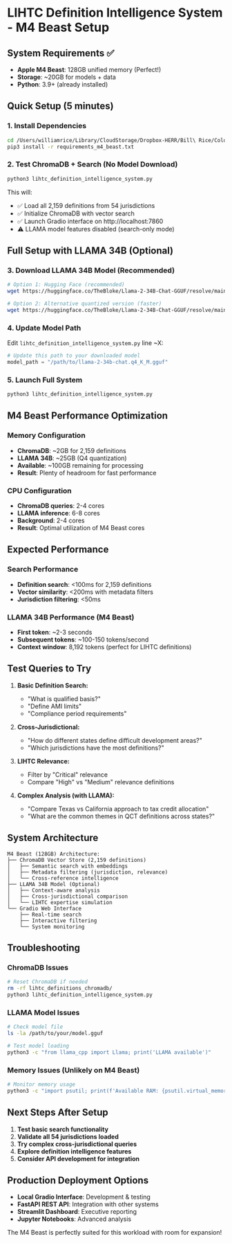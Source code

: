 # LIHTC Definition Intelligence System - M4 Beast Setup

## System Requirements ✅
- **Apple M4 Beast**: 128GB unified memory (Perfect!)
- **Storage**: ~20GB for models + data
- **Python**: 3.9+ (already installed)

## Quick Setup (5 minutes)

### 1. Install Dependencies
```bash
cd /Users/williamrice/Library/CloudStorage/Dropbox-HERR/Bill\ Rice/Colosseum/modules/qap_processing
pip3 install -r requirements_m4_beast.txt
```

### 2. Test ChromaDB + Search (No Model Download)
```bash
python3 lihtc_definition_intelligence_system.py
```
This will:
- ✅ Load all 2,159 definitions from 54 jurisdictions
- ✅ Initialize ChromaDB with vector search
- ✅ Launch Gradio interface on http://localhost:7860
- ⚠️ LLAMA model features disabled (search-only mode)

## Full Setup with LLAMA 34B (Optional)

### 3. Download LLAMA 34B Model (Recommended)
```bash
# Option 1: Hugging Face (recommended)
wget https://huggingface.co/TheBloke/Llama-2-34B-Chat-GGUF/resolve/main/llama-2-34b-chat.q4_K_M.gguf

# Option 2: Alternative quantized version (faster)
wget https://huggingface.co/TheBloke/Llama-2-34B-Chat-GGUF/resolve/main/llama-2-34b-chat.q5_K_M.gguf
```

### 4. Update Model Path
Edit `lihtc_definition_intelligence_system.py` line ~X:
```python
# Update this path to your downloaded model
model_path = "/path/to/llama-2-34b-chat.q4_K_M.gguf"
```

### 5. Launch Full System
```bash
python3 lihtc_definition_intelligence_system.py
```

## M4 Beast Performance Optimization

### Memory Configuration
- **ChromaDB**: ~2GB for 2,159 definitions
- **LLAMA 34B**: ~25GB (Q4 quantization)
- **Available**: ~100GB remaining for processing
- **Result**: Plenty of headroom for fast performance

### CPU Configuration
- **ChromaDB queries**: 2-4 cores
- **LLAMA inference**: 6-8 cores  
- **Background**: 2-4 cores
- **Result**: Optimal utilization of M4 Beast cores

## Expected Performance

### Search Performance
- **Definition search**: <100ms for 2,159 definitions
- **Vector similarity**: <200ms with metadata filters
- **Jurisdiction filtering**: <50ms

### LLAMA 34B Performance (M4 Beast)
- **First token**: ~2-3 seconds
- **Subsequent tokens**: ~100-150 tokens/second
- **Context window**: 8,192 tokens (perfect for LIHTC definitions)

## Test Queries to Try

1. **Basic Definition Search:**
   - "What is qualified basis?"
   - "Define AMI limits"
   - "Compliance period requirements"

2. **Cross-Jurisdictional:**
   - "How do different states define difficult development areas?"
   - "Which jurisdictions have the most definitions?"
   
3. **LIHTC Relevance:**
   - Filter by "Critical" relevance
   - Compare "High" vs "Medium" relevance definitions

4. **Complex Analysis (with LLAMA):**
   - "Compare Texas vs California approach to tax credit allocation"
   - "What are the common themes in QCT definitions across states?"

## System Architecture

```
M4 Beast (128GB) Architecture:
├── ChromaDB Vector Store (2,159 definitions)
│   ├── Semantic search with embeddings
│   ├── Metadata filtering (jurisdiction, relevance)
│   └── Cross-reference intelligence
├── LLAMA 34B Model (Optional)
│   ├── Context-aware analysis
│   ├── Cross-jurisdictional comparison
│   └── LIHTC expertise simulation
└── Gradio Web Interface
    ├── Real-time search
    ├── Interactive filtering
    └── System monitoring
```

## Troubleshooting

### ChromaDB Issues
```bash
# Reset ChromaDB if needed
rm -rf lihtc_definitions_chromadb/
python3 lihtc_definition_intelligence_system.py
```

### LLAMA Model Issues
```bash
# Check model file
ls -la /path/to/your/model.gguf

# Test model loading
python3 -c "from llama_cpp import Llama; print('LLAMA available')"
```

### Memory Issues (Unlikely on M4 Beast)
```bash
# Monitor memory usage
python3 -c "import psutil; print(f'Available RAM: {psutil.virtual_memory().available / (1024**3):.1f}GB')"
```

## Next Steps After Setup

1. **Test basic search functionality**
2. **Validate all 54 jurisdictions loaded**
3. **Try complex cross-jurisdictional queries**
4. **Explore definition intelligence features**
5. **Consider API development for integration**

## Production Deployment Options

- **Local Gradio Interface**: Development & testing
- **FastAPI REST API**: Integration with other systems
- **Streamlit Dashboard**: Executive reporting
- **Jupyter Notebooks**: Advanced analysis

The M4 Beast is perfectly suited for this workload with room for expansion!